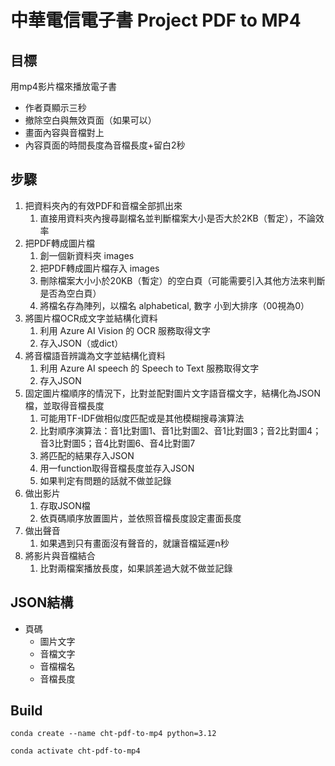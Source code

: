 # 中華電信電子書 Project PDF to MP4

## 目標

用mp4影片檔來播放電子書

- 作者頁顯示三秒
- 撤除空白與無效頁面（如果可以）
- 畫面內容與音檔對上
- 內容頁面的時間長度為音檔長度+留白2秒

## 步驟

1. 把資料夾內的有效PDF和音檔全部抓出來
    1. 直接用資料夾內搜尋副檔名並判斷檔案大小是否大於2KB（暫定），不論效率
2. 把PDF轉成圖片檔
    1. 創一個新資料夾 images
    2. 把PDF轉成圖片檔存入 images
    3. 刪除檔案大小小於20KB（暫定）的空白頁（可能需要引入其他方法來判斷是否為空白頁）
    4. 將檔名存為陣列，以檔名 alphabetical, 數字 小到大排序（00視為0）
3. 將圖片檔OCR成文字並結構化資料
    1. 利用 Azure AI Vision 的 OCR 服務取得文字
    2. 存入JSON（或dict）
4. 將音檔語音辨識為文字並結構化資料
    1. 利用 Azure AI speech 的 Speech to Text 服務取得文字
    2. 存入JSON
5. 固定圖片檔順序的情況下，比對並配對圖片文字語音檔文字，結構化為JSON檔，並取得音檔長度
    1. 可能用TF-IDF做相似度匹配或是其他模糊搜尋演算法
    2. 比對順序演算法：音1比對圖1、音1比對圖2、音1比對圖3；音2比對圖4；音3比對圖5；音4比對圖6、音4比對圖7
    3. 將匹配的結果存入JSON
    4. 用一function取得音檔長度並存入JSON
    5. 如果判定有問題的話就不做並記錄
6. 做出影片
    1. 存取JSON檔
    2. 依頁碼順序放置圖片，並依照音檔長度設定畫面長度
7. 做出聲音
    1. 如果遇到只有畫面沒有聲音的，就讓音檔延遲n秒
8. 將影片與音檔結合
    1. 比對兩檔案播放長度，如果誤差過大就不做並記錄

## JSON結構

- 頁碼
  - 圖片文字
  - 音檔文字
  - 音檔檔名
  - 音檔長度

## Build


`conda create --name cht-pdf-to-mp4 python=3.12`

`conda activate cht-pdf-to-mp4`
